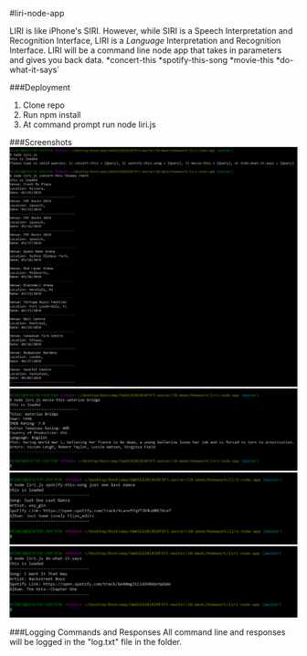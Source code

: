 #liri-node-app

LIRI is like iPhone's SIRI. However, while SIRI is a Speech Interpretation and Recognition Interface, LIRI is a _Language_ Interpretation and Recognition Interface. LIRI will be a command line node app that takes in parameters and gives you back data.
*concert-this
*spotify-this-song
*movie-this
*do-what-it-says`

###Deployment
1. Clone repo
1. Run npm install
1. At command prompt run node liri.js

###Screenshots
![concert-this](/Screenshots/concert-this.png)
![movie-this](/Screenshots/movie-this.png)
![spotify-this-song](Screenshots/spotify-this-song.png)
![do-what-it-says](Screenshots/do-what-it-says.png)

###Logging Commands and Responses
All command line and responses will be logged in the "log.txt" file in the folder.